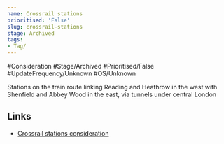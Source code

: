 ```yaml
---
name: Crossrail stations
prioritised: 'False'
slug: crossrail-stations
stage: Archived
tags:
- Tag/
---
```


#Consideration #Stage/Archived #Prioritised/False #UpdateFrequency/Unknown #OS/Unknown

Stations on the train route linking Reading and Heathrow in the west with Shenfield and Abbey Wood in the east, via tunnels under central London

## Links

* [Crossrail stations consideration](https://design.planning.data.gov.uk/planning-consideration/crossrail-stations)